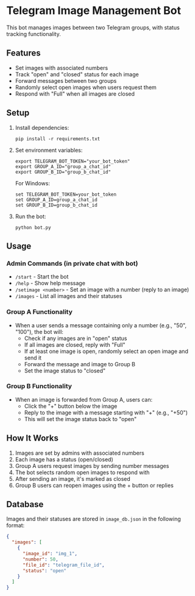 # Telegram Image Management Bot

This bot manages images between two Telegram groups, with status tracking functionality.

## Features

- Set images with associated numbers
- Track "open" and "closed" status for each image
- Forward messages between two groups
- Randomly select open images when users request them
- Respond with "Full" when all images are closed

## Setup

1. Install dependencies:
   ```
   pip install -r requirements.txt
   ```

2. Set environment variables:
   ```
   export TELEGRAM_BOT_TOKEN="your_bot_token"
   export GROUP_A_ID="group_a_chat_id"
   export GROUP_B_ID="group_b_chat_id"
   ```

   For Windows:
   ```
   set TELEGRAM_BOT_TOKEN=your_bot_token
   set GROUP_A_ID=group_a_chat_id
   set GROUP_B_ID=group_b_chat_id
   ```

3. Run the bot:
   ```
   python bot.py
   ```

## Usage

### Admin Commands (in private chat with bot)

- `/start` - Start the bot
- `/help` - Show help message
- `/setimage <number>` - Set an image with a number (reply to an image)
- `/images` - List all images and their statuses

### Group A Functionality

- When a user sends a message containing only a number (e.g., "50", "100"), the bot will:
  - Check if any images are in "open" status
  - If all images are closed, reply with "Full"
  - If at least one image is open, randomly select an open image and send it
  - Forward the message and image to Group B
  - Set the image status to "closed"

### Group B Functionality

- When an image is forwarded from Group A, users can:
  - Click the "+" button below the image
  - Reply to the image with a message starting with "+" (e.g., "+50")
  - This will set the image status back to "open"

## How It Works

1. Images are set by admins with associated numbers
2. Each image has a status (open/closed)
3. Group A users request images by sending number messages
4. The bot selects random open images to respond with
5. After sending an image, it's marked as closed
6. Group B users can reopen images using the + button or replies

## Database

Images and their statuses are stored in `image_db.json` in the following format:

```json
{
  "images": [
    {
      "image_id": "img_1",
      "number": 50,
      "file_id": "telegram_file_id",
      "status": "open"
    }
  ]
}
``` 